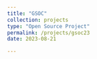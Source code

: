 ```yaml
---
title: "GSOC"
collection: projects
type: "Open Source Project"
permalink: /projects/gsoc23
date: 2023-08-21

---
```



<script src="https://gist.github.com/abhi-glitchhg/5fc28c1bae62104f7cf507b453cd72a0.js"></script>
